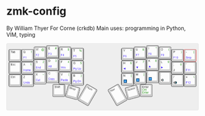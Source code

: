 # zmk-config

By William Thyer
For Corne (crkdb)
Main uses: programming in Python, VIM, typing

<img src="layout.png" alt="layout" width="800"/>
